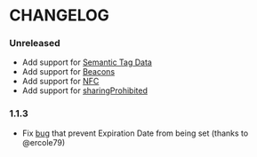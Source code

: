 # CHANGELOG

### Unreleased
- Add support for [Semantic Tag Data](https://developer.apple.com/documentation/walletpasses/semantictags)
- Add support for [Beacons](https://developer.apple.com/documentation/walletpasses/pass/beacons)
- Add support for [NFC](https://developer.apple.com/documentation/walletpasses/pass/nfc)
- Add support for [sharingProhibited](https://developer.apple.com/documentation/walletpasses/pass)



### 1.1.3
- Fix [bug](https://github.com/LauLamanApps/apple-passbook/issues/8) that prevent Expiration Date from being set (thanks to @ercole79)
